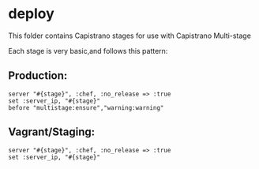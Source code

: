 # deploy

This folder contains Capistrano stages for use with Capistrano Multi-stage

Each stage is very basic,and follows this pattern:

## Production:

```
server "#{stage}", :chef, :no_release => :true
set :server_ip, "#{stage}"
before "multistage:ensure","warning:warning"
```

## Vagrant/Staging:

```
server "#{stage}", :chef, :no_release => :true
set :server_ip, "#{stage}"
```
